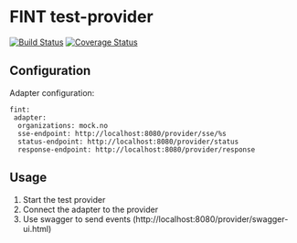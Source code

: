 # FINT test-provider

[![Build Status](https://travis-ci.org/FINTprosjektet/fint-test-provider.svg?branch=master)](https://travis-ci.org/FINTprosjektet/fint-test-provider)
[![Coverage Status](https://coveralls.io/repos/github/FINTprosjektet/fint-test-provider/badge.svg?branch=master)](https://coveralls.io/github/FINTprosjektet/fint-test-provider?branch=master)

## Configuration

Adapter configuration:
```
fint:
 adapter:
  organizations: mock.no
  sse-endpoint: http://localhost:8080/provider/sse/%s
  status-endpoint: http://localhost:8080/provider/status
  response-endpoint: http://localhost:8080/provider/response
```

## Usage

1. Start the test provider
2. Connect the adapter to the provider  
3. Use swagger to send events (http://localhost:8080/provider/swagger-ui.html)
